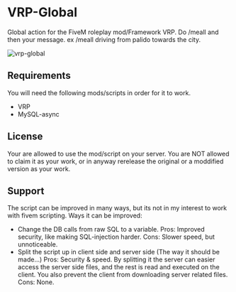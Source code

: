 # VRP-Global
Global action for the FiveM roleplay mod/Framework VRP.
Do /meall and then your message. ex /meall driving from palido towards the city.

![vrp-global](https://i.imgur.com/rWDJM8G.png)

## Requirements
You will need the following mods/scripts in order for it to work.
- VRP
- MySQL-async

## License
Your are allowed to use the mod/script on your server. You are NOT allowed to claim it as your work, or in anyway rerelease the original or a moddified version as your work.

## Support
The script can be improved in many ways, but its not in my interest to work with fivem scripting.
Ways it can be improved:
- Change the DB calls from raw SQL to a variable.
Pros: Improved security, like making SQL-injection harder.
Cons: Slower speed, but unnoticeable.
- Split the script up in client side and server side (The way it should be made...)
Pros: Security & speed. By splitting it the server can easier access the server side files, and the rest is read and executed on the client. You also prevent the client from downloading server related files.
Cons: None.
